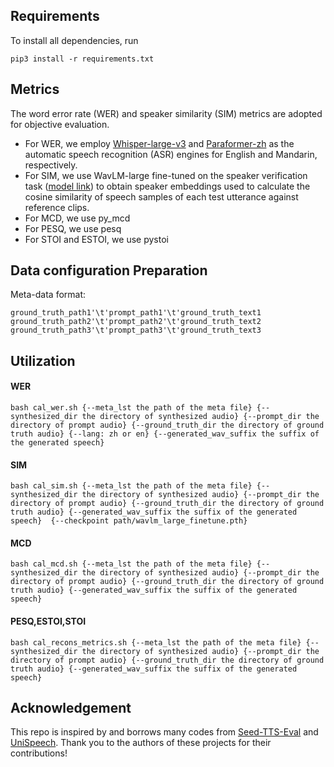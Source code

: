 ## Requirements
To install all dependencies, run 
```
pip3 install -r requirements.txt
```

## Metrics
The word error rate (WER) and speaker similarity (SIM) metrics are adopted for objective evaluation. 
* For WER, we employ [Whisper-large-v3](https://huggingface.co/openai/whisper-large-v3) and [Paraformer-zh](https://huggingface.co/funasr/paraformer-zh) as the automatic speech recognition (ASR) engines for English and Mandarin, respectively.
* For SIM, we use WavLM-large fine-tuned on the speaker verification task ([model link](https://drive.google.com/file/d/1-aE1NfzpRCLxA4GUxX9ITI3F9LlbtEGP/view)) to obtain speaker embeddings used to calculate the cosine similarity of speech samples of each test utterance against reference clips.
* For MCD, we use py_mcd
* For PESQ, we use pesq
* For STOI and ESTOI, we use pystoi

## Data configuration Preparation
Meta-data format: 
```
ground_truth_path1'\t'prompt_path1'\t'ground_truth_text1
ground_truth_path2'\t'prompt_path2'\t'ground_truth_text2
ground_truth_path3'\t'prompt_path3'\t'ground_truth_text3
```

## Utilization

#### WER
```
bash cal_wer.sh {--meta_lst the path of the meta file} {--synthesized_dir the directory of synthesized audio} {--prompt_dir the directory of prompt audio} {--ground_truth_dir the directory of ground truth audio} {--lang: zh or en} {--generated_wav_suffix the suffix of the generated speech}
```

#### SIM
```
bash cal_sim.sh {--meta_lst the path of the meta file} {--synthesized_dir the directory of synthesized audio} {--prompt_dir the directory of prompt audio} {--ground_truth_dir the directory of ground truth audio} {--generated_wav_suffix the suffix of the generated speech}  {--checkpoint path/wavlm_large_finetune.pth}
```

#### MCD
```
bash cal_mcd.sh {--meta_lst the path of the meta file} {--synthesized_dir the directory of synthesized audio} {--prompt_dir the directory of prompt audio} {--ground_truth_dir the directory of ground truth audio} {--generated_wav_suffix the suffix of the generated speech} 
```

#### PESQ,ESTOI,STOI
```
bash cal_recons_metrics.sh {--meta_lst the path of the meta file} {--synthesized_dir the directory of synthesized audio} {--prompt_dir the directory of prompt audio} {--ground_truth_dir the directory of ground truth audio} {--generated_wav_suffix the suffix of the generated speech} 
```


## Acknowledgement

This repo is inspired by and borrows many codes from  [Seed-TTS-Eval](https://github.com/BytedanceSpeech/seed-tts-eval) and [UniSpeech](https://github.com/microsoft/UniSpeech). Thank you to the authors of these projects for their contributions!

